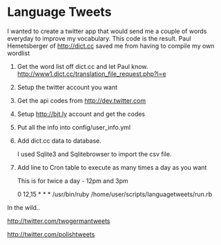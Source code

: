 # Language Tweets

I wanted to create a twitter app that would send me a couple of
words everyday to improve my vocabulary. This code is the result.
Paul Hemetsberger of <http://dict.cc> saved me from having to
compile my own wordlist

1. Get the word list off dict.cc and let Paul know.
<http://www1.dict.cc/translation_file_request.php?l=e>

2. Setup the twitter account you want

3. Get the api codes from <http://dev.twitter.com>

4. Setup <http://bit.ly> account and get the codes

5. Put all the info into config/user_info.yml

6. Add dict.cc data to database.
 
   I used Sqlite3 and Sqlitebrowser to import the csv file.

7. Add line to Cron table to execute as many times a day as you want

   This is for twice a day - 12pm and 3pm

   0 12,15 * * *       /usr/bin/ruby /home/user/scripts/languagetweets/run.rb


In the wild..

<http://twitter.com/twogermantweets>

<http://twitter.com/polishtweets>
